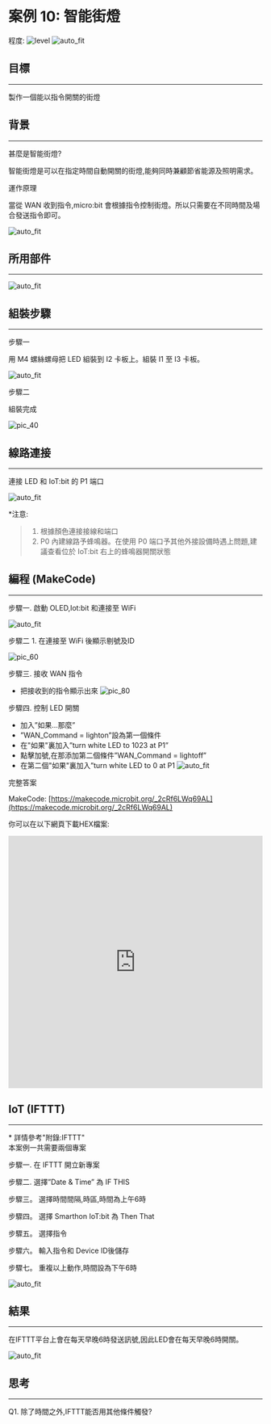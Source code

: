 # 案例 10: 智能街燈

程度: ![level](images/level4.png)
![auto_fit](images/Case10/case-10.png)<P>

## 目標
<HR>

製作一個能以指令開關的街燈<BR><P>

## 背景
<HR>

<span id="subtitle">甚麼是智能街燈?</span><BR><P>
智能街燈是可以在指定時間自動開關的街燈,能夠同時兼顧節省能源及照明需求。<BR><P>
<span id="subtitle">運作原理</span><BR><P>
當從 WAN 收到指令,micro:bit 會根據指令控制街燈。所以只需要在不同時間及場合發送指令即可。<BR><P>
![auto_fit](images/Case10/Concept-diagram-Case10.png)<P>

## 所用部件
<HR>

![auto_fit](images/Case10/Case10_parts.png)<P>

## 組裝步驟
<HR>

<span id="subtitle">步驟一</span><BR><P>
用 M4 螺絲螺母把 LED 組裝到 I2 卡板上。組裝 I1 至 I3 卡板。<BR><P>
![auto_fit](images/Case10/Case10_ass1.png)<P>

<span id="subtitle">步驟二</span><BR><P>
組裝完成<BR><P>
![pic_40](images/Case10/Case10_ass2.png)<P>


## 線路連接
<HR>

連接 LED 和 IoT:bit 的 P1 端口<BR><P>
![auto_fit](images/Case10/Case10_hardware.png)<P>

*注意:

>1. 根據顏色連接接線和端口
>2. P0 內建線路予蜂鳴器。在使用 P0 端口予其他外接設備時遇上問題,建
議查看位於 IoT:bit 右上的蜂鳴器開關狀態

## 編程 (MakeCode)
<HR>

<span id="subtitle">步驟一. 啟動 OLED,Iot:bit 和連接至 WiFi</span><BR><P>
![auto_fit](images/Case10/Case10_p1.png)<P>

<span id="subtitle">步驟二 1. 在連接至 WiFi 後顯示剔號及ID</span><BR><P>
![pic_60](images/Case10/Case10_p2.png)<P>

<span id="subtitle">步驟三. 接收 WAN 指令</span><BR><P>
* 把接收到的指令顯示出來
![pic_80](images/Case10/Case10_p3.png)<P>

<span id="subtitle">步驟四. 控制 LED 開關</span><BR><P>
* 加入”如果...那麼”
* ”WAN_Command = lighton”設為第一個條件
* 在"如果"裏加入”turn white LED to 1023 at P1”
* 點擊加號,在那添加第二個條件”WAN_Command = lightoff”
* 在第二個"如果"裏加入”turn white LED to 0 at P1
![auto_fit](images/Case10/Case10_p4.png)<P>


<span id="subtitle">完整答案<BR><P>
MakeCode: [https://makecode.microbit.org/_2cRf6LWq69AL](https://makecode.microbit.org/_2cRf6LWq69AL)<BR><P>
你可以在以下網頁下載HEX檔案:<BR>
<iframe src="https://makecode.microbit.org/#pub:_2cRf6LWq69AL" width="100%" height="500" frameborder="0"></iframe>


## IoT (IFTTT)
<HR>

<span id="remarks">* 詳情參考"附錄:IFTTT"<BR>
本案例一共需要兩個專案
</span><BR><P>

<span id="subtitle">步驟一. 在 IFTTT 開立新專案</span><BR><P>
<span id="subtitle">步驟二. 選擇”Date & Time” 為 IF THIS</span><BR><P>
<span id="subtitle">步驟三。 選擇時間間隔,時區,時間為上午6時</span><BR><P>
<span id="subtitle">步驟四。 選擇 Smarthon IoT:bit 為 Then That</span><BR><P>
<span id="subtitle">步驟五。 選擇指令</span><BR><P>	
<span id="subtitle">步驟六。 輸入指令和 Device ID後儲存</span><BR><P>
<span id="subtitle">步驟七。 重複以上動作,時間設為下午6時</span><BR><P>
![auto_fit](images/Case10/Case10_ifttt1.png)<P>


## 結果
<HR>

在IFTTT平台上會在每天早晚6時發送訊號,因此LED會在每天早晚6時開關。<BR><P>
![auto_fit](images/Case10/Case10_result.gif)<P>


## 思考
<HR>

Q1. 除了時間之外,IFTTT能否用其他條件觸發?
